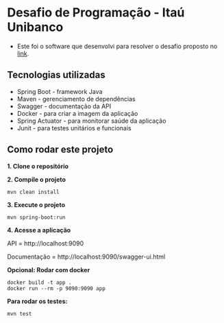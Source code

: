 # Desafio de Programação - Itaú Unibanco

- Este foi o software que desenvolvi para resolver o  desafio proposto no [link](https://github.com/rafaellins-itau/desafio-itau-vaga-99-junior).

## Tecnologias utilizadas
* Spring Boot - framework Java
* Maven - gerenciamento de dependências
* Swagger - documentação da API
* Docker - para criar a imagem da aplicação
* Spring Actuator - para monitorar saúde da aplicação
* Junit - para testes unitários e funcionais

## Como rodar este projeto
**1. Clone o repositório**

**2. Compile o projeto**
````
mvn clean install
````
**3. Execute o projeto**
````
mvn spring-boot:run
````
**4. Acesse a aplicação**

API = http://localhost:9090

Documentação = http://localhost:9090/swagger-ui.html

**Opcional: Rodar com docker**
````
docker build -t app .
docker run --rm -p 9090:9090 app
````

**Para rodar os testes:**
````
mvn test
````


